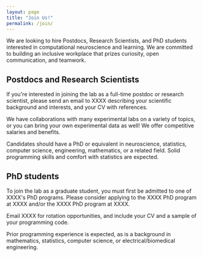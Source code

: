 ```yaml
---
layout: page
title: "Join Us!"
permalink: /join/
---
```


We are looking to hire Postdocs, Research Scientists, and PhD students interested in computational neuroscience and learning. We are committed to building an inclusive workplace that prizes curiosity, open communication, and teamwork.

## Postdocs and Research Scientists

If you're interested in joining the lab as a full-time postdoc or research scientist, please send an email to XXXX describing your scientific background and interests, and your CV with references.

We have collaborations with many experimental labs on a variety of topics, or you can bring your own experimental data as well! We offer competitive salaries and benefits.

Candidates should have a PhD or equivalent in neuroscience, statistics, computer science, engineering, mathematics, or a related field. Solid programming skills and comfort with statistics are expected.

## PhD students

To join the lab as a graduate student, you must first be admitted to one of XXXX's PhD programs. Please consider applying to the XXXX PhD program at XXXX and/or the XXXX PhD program at XXXX.

Email XXXX for rotation opportunities, and include your CV and a sample of your programming code.

Prior programming experience is expected, as is a background in mathematics, statistics, computer science, or electrical/biomedical engineering.

<!-- see for reference: -->
<!-- https://catniplab.github.io/Hiring/ -->
